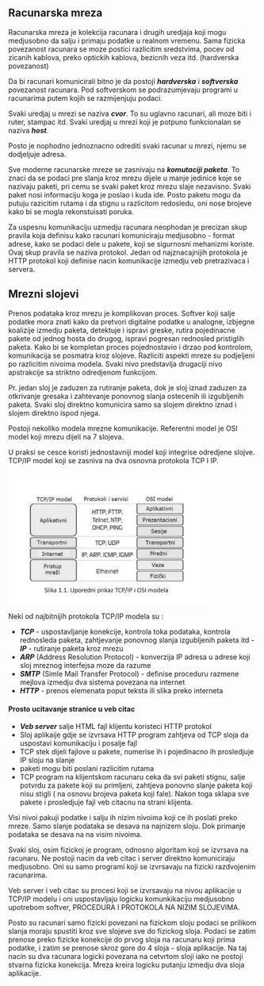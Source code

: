 ## Racunarska mreza

Racunarska mreza je kolekcija racunara i drugih uredjaja koji mogu medjusobno da salju i primaju podatke u realnom vremenu. Sama fizicka povezanost racunara se moze
postici razlicitim sredstvima, pocev od zicanih kablova, preko optickih kablova, bezicnih veza itd. (hardverska povezanost)

Da bi racunari komunicirali bitno je da postoji ***hardverska*** i ***softverska*** povezanost racunara. Pod softverskom se podrazumjevaju programi u racunarima putem kojih se razmijenjuju podaci. 

Svaki uredjaj u mrezi se naziva ***cvor***. To su uglavno racunari, ali moze biti i ruter, stampac itd. Svaki uredjaj u mrezi koji je potpuno funkcionalan se naziva ***host***. 

Posto je nophodno jednoznacno odrediti svaki racunar u mrezi, njemu se dodjeljuje adresa. 

Sve moderne racunarske mreze se zasnivaju na ***komutaciji paketa***. To znaci da se podaci pre slanja kroz mrezu dijele u manje jedinice koje se nazivaju paketi, pri cemu se svaki paket kroz mrezu slaje nezavisno. Svaki paket nosi informaciju koga je poslao i kuda ide. Posto paketu mogu da putuju razicitim rutama i da stignu u razlicitom redosledu, oni nose brojeve kako bi se mogla rekonstuisati poruka.

Za uspesnu komunikaciju uzmedju racunara neophodan je precizan skup pravila koja definisu kako racunari komuniciraju medjusobno - format adrese, kako se podaci dele u pakete, koji se sigurnosni mehanizmi koriste. Ovaj skup pravila se naziva protokol. Jedan od najznacajnijih protokola je HTTP protokol koji definise nacin komunikacije izmedju veb pretrazivaca i servera.

## Mrezni slojevi

Prenos podataka kroz mrezu je komplikovan proces. Softver koji salje podatke mora znati kako da pretvori digitalne podatke u analogne, izbjegne koalizije izmedju paketa, detektuje i ispravi greske, rutira pojedinacne pakete od jednog hosta do drugog, ispravi pogresan rednosled pristiglih paketa. Kako bi se kompletan proces pojednostavio i drzao pod kontrolom, komunikacija se posmatra kroz slojeve. Razliciti aspekti mreze su podjeljeni po razlicitim nivoima modela. Svaki nivo predstavlja drugaciji nivo apstrakcije sa striktno odredjenom funkcijom. 

Pr. jedan sloj je zaduzen za rutiranje paketa, dok je sloj iznad zaduzen za otkrivanje gresaka i zahtevanje ponovnog slanja ostecenih ili izgubljenih paketa. Svaki sloj direktno komunicira samo sa slojem direktno iznad i slojem direktno ispod njega. 

Postoji nekoliko modela mrezne komunikacije. Referentni model je OSI model koji mrezu dijeli na 7 slojeva. 

U praksi se cesce koristi jednostavniji model koji integrise odredjene slojve. TCP/IP model koji se zasniva na dva osnovna protokola TCP I IP. 

<img alt="alt_text" width="400px" src="img/modeli.jpg" />

Neki od najbitnijih protokola TCP/IP modela su :

- ***TCP*** - uspostavljanje konekcije, kontrola toka podataka, kontrola rednosleda paketa, zahtjevanje ponovnog slanja izgubljenih paketa itd
-***IP*** - rutiranje paketa kroz mrezu
- ***ARP*** (Address Resolution Protocol) - konverzija IP adresa u adrese koji sloj mreznog interfejsa moze da razume
- ***SMTP*** (Simle Mail Transfer Protocol) - definise proceduru razmene mejlova izmedju dva sistema povezana na internet
- ***HTTP*** - prenos elemenata poput teksta ili slika preko interneta

#### Prosto ucitavanje stranice u veb citac

- ***Veb server*** salje HTML fajl klijentu koristeci HTTP protokol
- Sloj aplikaije gdje se izvrsava HTTP program zahtjeva od TCP sloja da uspostavi komunikaciju i posalje fajl
- TCP stek dijeli fajlove u pakete, numerise ih i pojedinacno ih prosledjuje IP sloju na slanje
- paketi mogu biti poslani razlicitim rutama
- TCP program na klijentskom racunaru ceka da svi paketi stignu, salje potvrdu za pakete koji su primljeni, zahtjeva ponovno slanje paketa koji nisu stigli ( na osnovu brojeva paketa koji fale). Nakon toga sklapa sve pakete i prosledjuje fajl veb citacnu na strani klijenta.

Visi nivoi pakuji podatke i salju ih nizim nivoima koji ce ih poslati preko mreze. Samo slanje podataka se desava na najnizem sloju. Dok primanje podataka se desava na na visim nivoima.

Svaki sloj, osim fizickoj je program, odnosno algoritam koji se izvrsava na racunaru. Ne postoji nacin da veb citac i server direktno komuniciraju medjusobno. Oni su samo programi koji se izvrsavaju na fizicki razdvojenim racunarima. 

Veb server i veb citac su procesi koji se izvrsavaju na nivou aplikacije u TCP/IP modelu i oni uspostavljaju logicku komunkikaciju medjusobno upotrebom softver, PROCEDURA I PROTOKOLA NA NIZIM SLOJEVIMA.

Posto su racunari samo fizicki povezani na fizickom sloju podaci se prilikom slanja moraju spustiti kroz sve slojeve sve do fizickog sloja. Podaci se zatim prenose preko fizicke konekcije do prvog sloja na racunaru koji prima podatke, i zatim se prenose skroz gore do 4 sloja - sloja aplikacije. Na taj nacin su dva racunara logicki povezana na cetvrtom sloji iako ne postoji stvarna fizicka konekcija. Mreza kreira logicku putanju izmedju dva sloja aplikacije.
